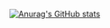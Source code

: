[![Anurag's GitHub stats](https://github-readme-stats.vercel.app/api?username=juouyang)](https://github.com/anuraghazra/github-readme-stats)

<!--
### Hi there 👋
**juouyang/juouyang** is a ✨ _special_ ✨ repository because its `README.md` (this file) appears on your GitHub profile.

Here are some ideas to get you started:

- 🔭 I’m currently working on ...
- 🌱 I’m currently learning ...
- 👯 I’m looking to collaborate on ...
- 🤔 I’m looking for help with ...
- 💬 Ask me about ...
- 📫 How to reach me: ...
- 😄 Pronouns: ...
- ⚡ Fun fact: ...
-->
